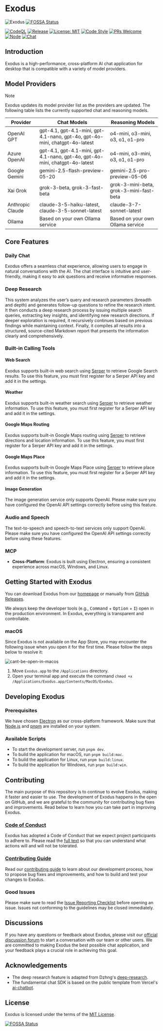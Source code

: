 # Exodus


![Exodus](./screenshots/screenshots.jpg)
[![FOSSA Status](https://app.fossa.com/api/projects/git%2Bgithub.com%2Fexodus-ai-org%2Fexodus.svg?type=shield)](https://app.fossa.com/projects/git%2Bgithub.com%2Fexodus-ai-org%2Fexodus?ref=badge_shield)

[![CodeQL](https://github.com/HyperChatBot/exodus/actions/workflows/github-code-scanning/codeql/badge.svg?branch=master)](https://github.com/HyperChatBot/exodus/actions/workflows/github-code-scanning/codeql)
[![Release](https://github.com/exodus-ai-org/exodus/actions/workflows/release.yml/badge.svg)](https://github.com/exodus-ai-org/exodus/actions/workflows/release.yml)
[![License: MIT](https://img.shields.io/badge/License-MIT-blue.svg)](https://opensource.org/licenses/MIT)
[![Code Style](https://img.shields.io/badge/Code%20Style-prettier-blue)](https://prettier.io/)
[![PRs Welcome](https://img.shields.io/badge/PRs-welcome-brightgreen.svg)](https://github.com/HyperChatBot/exodus/pulls)
[![Node](https://img.shields.io/badge/Node.js-%3E%3D20.18.0-brightgreen.svg)](https://nodejs.org/en/)
[![Chat](https://img.shields.io/badge/Chat-Discord-blue?style=flat&logo=discord)](https://twitter/YanceyOfficial)

## Introduction

Exodus is a high-performance, cross-platform AI chat application for desktop that is compatible with a variety of model providers.

## Model Providers

> [!NOTE]
> Exodus updates its model provider list as the providers are updated. The following table lists the currently supported chat and reasoning models.

| Provider         | Chat Models                                                                 | Reasoning Models                        |
| ---------------- | --------------------------------------------------------------------------- | --------------------------------------- |
| OpenAI GPT       | gpt-4.1, gpt-4.1-mini, gpt-4.1-nano, gpt-4o, gpt-4o-mini, chatgpt-4o-latest | o4-mini, o3-mini, o3, o1, o1-pro        |
| Azure OpenAI     | gpt-4.1, gpt-4.1-mini, gpt-4.1-nano, gpt-4o, gpt-4o-mini, chatgpt-4o-latest | o4-mini, o3-mini, o3, o1, o1-pro        |
| Google Gemini    | gemini-2.5-flash-preview-05-20                                              | gemini-2.5-pro-preview-05-06            |
| Xai Grok         | grok-3-beta, grok-3-fast-beta                                               | grok-3-mini-beta, grok-3-mini-fast-beta |
| Anthropic Claude | claude-3-5-haiku-latest, claude-3-5-sonnet-latest                           | claude-3-7-sonnet-latest                |
| Ollama           | Based on your own Ollama service                                            | Based on your own Ollama service        |

## Core Features

### Daily Chat

Exodus offers a seamless chat experience, allowing users to engage in natural conversations with the AI. The chat interface is intuitive and user-friendly, making it easy to ask questions and receive informative responses.

### Deep Research

This system analyzes the user’s query and research parameters (breadth and depth) and generates follow-up questions to refine the research intent. It then conducts a deep research process by issuing multiple search queries, extracting key insights, and identifying new research directions. If deeper exploration is required, it recursively continues based on previous findings while maintaining context. Finally, it compiles all results into a structured, source-cited Markdown report that presents the information clearly and comprehensively.

### Built-in Calling Tools

#### Web Search

Exodus supports built-in web search using [Serper](https://serper.dev/) to retrieve Google Search results. To use this feature, you must first register for a Serper API key and add it in the settings.

#### Weather

Exodus supports built-in weather search using [Serper](https://serper.dev/) to retrieve weather information. To use this feature, you must first register for a Serper API key and add it in the settings.

#### Google Maps Routing

Exodus supports built-in Google Maps routing using [Serper](https://serper.dev/) to retrieve directions and location information. To use this feature, you must first register for a Serper API key and add it in the settings.

#### Google Maps Place

Exodus supports built-in Google Maps Place using [Serper](https://serper.dev/) to retrieve place information. To use this feature, you must first register for a Serper API key and add it in the settings.

#### Image Generation

The image generation service only supports OpenAI. Please make sure you have configured the OpenAI API settings correctly before using this feature.

### Audio and Speech

The text-to-speech and speech-to-text services only support OpenAI. Please make sure you have configured the OpenAI API settings correctly before using these features.

### MCP

- **Cross-Platform**: Exodus is built using Electron, ensuring a consistent experience across macOS, Windows, and Linux.

## Getting Started with Exodus

You can download Exodus from our [homepage](https://exodus.yancey.app) or manually from [GitHub Releases](https://github.com/HyperChatBot/exodus/releases/).

We always keep the developer tools (e.g., <kbd>Command</kbd> + <kbd>Option</kbd> + <kbd>I</kbd>) open in the production environment. In Exodus, everything is transparent and controllable.

### macOS

Since Exodus is not available on the App Store, you may encounter the following issue when you open it for the first time. Please follow the steps below to resolve it:

![cant-be-open-in-macos](./screenshots/cant-be-open-in-macos.png)

1. Move `Exodus.app` to the `/Applications` directory.
2. Open your terminal app and execute the command `chmod +x /Applications/Exodus.app/Contents/MacOS/Exodus`.

## Developing Exodus

### Prerequisites

We have chosen [Electron](https://www.electronjs.org/) as our cross-platform framework. Make sure that [Node.js](https://nodejs.org/) and [pnpm](https://pnpm.io/) are installed on your system.

### Available Scripts

- To start the development server, run `pnpm dev`.
- To build the application for macOS, run `pnpm build:mac`.
- To build the application for Linux, run `pnpm build:linux`.
- To build the application for Windows, run `pnpm build:win`.

## Contributing

The main purpose of this repository is to continue to evolve Exodus, making it faster and easier to use. The development of Exodus happens in the open on GitHub, and we are grateful to the community for contributing bug fixes and improvements. Read below to learn how you can take part in improving Exodus.

### [Code of Conduct](./CODE_OF_CONDUCT.md)

Exodus has adopted a Code of Conduct that we expect project participants to adhere to. Please read the [full text](./CODE_OF_CONDUCT.md) so that you can understand what actions will and will not be tolerated.

### [Contributing Guide](./CONTRIBUTING.md)

Read our [contributing guide](./CONTRIBUTING.md) to learn about our development process, how to propose bug fixes and improvements, and how to build and test your changes to Exodus.

### Good Issues

Please make sure to read the [Issue Reporting Checklist](./.github/ISSUE_TEMPLATE/bug_report.md) before opening an issue. Issues not conforming to the guidelines may be closed immediately.

## Discussions

If you have any questions or feedback about Exodus, please visit our [official discussion forum](https://github.com/orgs/HyperChatBot/discussions/71) to start a conversation with our team or other users. We are committed to making Exodus the best possible chat application, and your feedback plays a crucial role in achieving this goal.

## Acknowledgements

- The deep research feature is adapted from Dzhng's [deep-research](https://github.com/dzhng/deep-research).
- The fundamental chat SDK is based on the public template from Vercel's [ai-chatbot](https://github.com/vercel/ai-chatbot).

## License

Exodus is licensed under the terms of the [MIT License](https://opensource.org/licenses/MIT).

[![FOSSA Status](https://app.fossa.com/api/projects/git%2Bgithub.com%2Fexodus-ai-org%2Fexodus.svg?type=large)](https://app.fossa.com/projects/git%2Bgithub.com%2Fexodus-ai-org%2Fexodus?ref=badge_large)